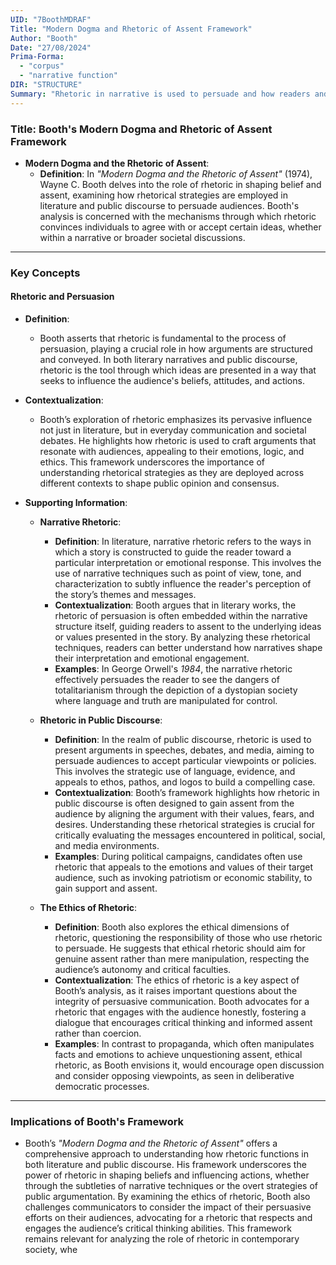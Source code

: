 ```yaml
---
UID: "7BoothMDRAF"
Title: "Modern Dogma and Rhetoric of Assent Framework"
Author: "Booth"
Date: "27/08/2024"
Prima-Forma:
  - "corpus"
  - "narrative function"
DIR: "STRUCTURE"
Summary: "Rhetoric in narrative is used to persuade and how readers and audiences navigate the complexities of rhetorical argumentation. "
---
```

### Title: **Booth's Modern Dogma and Rhetoric of Assent Framework**

- **Modern Dogma and the Rhetoric of Assent**:
  - **Definition**: In *"Modern Dogma and the Rhetoric of Assent"* (1974), Wayne C. Booth delves into the role of rhetoric in shaping belief and assent, examining how rhetorical strategies are employed in literature and public discourse to persuade audiences. Booth's analysis is concerned with the mechanisms through which rhetoric convinces individuals to agree with or accept certain ideas, whether within a narrative or broader societal discussions.

---

### **Key Concepts**

#### **Rhetoric and Persuasion**

- **Definition**:
  - Booth asserts that rhetoric is fundamental to the process of persuasion, playing a crucial role in how arguments are structured and conveyed. In both literary narratives and public discourse, rhetoric is the tool through which ideas are presented in a way that seeks to influence the audience's beliefs, attitudes, and actions.

- **Contextualization**:
  - Booth’s exploration of rhetoric emphasizes its pervasive influence not just in literature, but in everyday communication and societal debates. He highlights how rhetoric is used to craft arguments that resonate with audiences, appealing to their emotions, logic, and ethics. This framework underscores the importance of understanding rhetorical strategies as they are deployed across different contexts to shape public opinion and consensus.

- **Supporting Information**:
  - **Narrative Rhetoric**:
    - **Definition**: In literature, narrative rhetoric refers to the ways in which a story is constructed to guide the reader toward a particular interpretation or emotional response. This involves the use of narrative techniques such as point of view, tone, and characterization to subtly influence the reader's perception of the story’s themes and messages.
    - **Contextualization**: Booth argues that in literary works, the rhetoric of persuasion is often embedded within the narrative structure itself, guiding readers to assent to the underlying ideas or values presented in the story. By analyzing these rhetorical techniques, readers can better understand how narratives shape their interpretation and emotional engagement.
    - **Examples**: In George Orwell's *1984*, the narrative rhetoric effectively persuades the reader to see the dangers of totalitarianism through the depiction of a dystopian society where language and truth are manipulated for control.

  - **Rhetoric in Public Discourse**:
    - **Definition**: In the realm of public discourse, rhetoric is used to present arguments in speeches, debates, and media, aiming to persuade audiences to accept particular viewpoints or policies. This involves the strategic use of language, evidence, and appeals to ethos, pathos, and logos to build a compelling case.
    - **Contextualization**: Booth’s framework highlights how rhetoric in public discourse is often designed to gain assent from the audience by aligning the argument with their values, fears, and desires. Understanding these rhetorical strategies is crucial for critically evaluating the messages encountered in political, social, and media environments.
    - **Examples**: During political campaigns, candidates often use rhetoric that appeals to the emotions and values of their target audience, such as invoking patriotism or economic stability, to gain support and assent.

  - **The Ethics of Rhetoric**:
    - **Definition**: Booth also explores the ethical dimensions of rhetoric, questioning the responsibility of those who use rhetoric to persuade. He suggests that ethical rhetoric should aim for genuine assent rather than mere manipulation, respecting the audience’s autonomy and critical faculties.
    - **Contextualization**: The ethics of rhetoric is a key aspect of Booth’s analysis, as it raises important questions about the integrity of persuasive communication. Booth advocates for a rhetoric that engages with the audience honestly, fostering a dialogue that encourages critical thinking and informed assent rather than coercion.
    - **Examples**: In contrast to propaganda, which often manipulates facts and emotions to achieve unquestioning assent, ethical rhetoric, as Booth envisions it, would encourage open discussion and consider opposing viewpoints, as seen in deliberative democratic processes.

---

### **Implications of Booth's Framework**

- Booth’s *"Modern Dogma and the Rhetoric of Assent"* offers a comprehensive approach to understanding how rhetoric functions in both literature and public discourse. His framework underscores the power of rhetoric in shaping beliefs and influencing actions, whether through the subtleties of narrative techniques or the overt strategies of public argumentation. By examining the ethics of rhetoric, Booth also challenges communicators to consider the impact of their persuasive efforts on their audiences, advocating for a rhetoric that respects and engages the audience’s critical thinking abilities. This framework remains relevant for analyzing the role of rhetoric in contemporary society, whe
